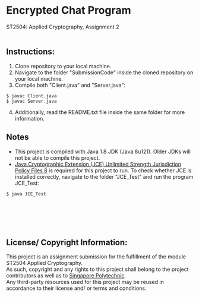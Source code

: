 # Encrypted Chat Program
ST2504: Applied Cryptography, Assignment 2
<br><br>

## Instructions:
1. Clone repository to your local machine.
2. Navigate to the folder "SubmissionCode" inside the cloned repository on your local machine.
3. Compile both "Client.java" and "Server.java":
```
$ javac Client.java
$ javac Server.java
```
4. Additionally, read the README.txt file inside the same folder for more information.

## Notes
- This project is compiled with Java 1.8 JDK (Java 8u121). Older JDKs will not be able to compile this project.
- [Java Cryptographic Extension (JCE) Unlimited Strength Jurisdiction Policy Files 8](http://www.oracle.com/technetwork/java/javase/downloads/jce8-download-2133166.html) is required for this project to run. To check whether JCE is installed correctly, navigate to the folder "JCE_Test" and run the program JCE_Test:
```
$ java JCE_Test
```
<br><br><br><br>

## License/ Copyright Information:
This project is an assignment submission for the fulfillment of the module ST2504 Applied Cryptography.<br>
As such, copyright and any rights to this project shall belong to the project contributors as well as to [Singapore Polytechnic](http://www.sp.edu.sg).<br>
Any third-party resources used for this project may be reused in accordance to their license and/ or terms and conditions.
